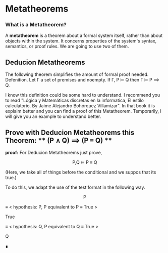 # Metatheorems
### What is a Metatheorem?
A **metatheorem** is a theorem about a formal system itself, rather than about objects within the system. It concerns properties of the system's syntax, semantics, or proof rules.
We are going to use two of them.
## Deducion Metatheorems
The following theorem simplifies the amount of formal proof needed.
Defenition.
Let Γ a set of premises and noempty. If Γ, P ⊨ Q then Γ ⊨ P ⟹ Q.

I know this definition could be some hard to understand. I recommend you to read "Lógica y Matemáticas discretas en la informatica, El estilo calculatorio. By Jaime Alejandro Bohórquez Villamizar". In that book it is explaim better and you can find a proof of this Metatheorem. 
Temporarily, I will give you an example to understand better.
## Prove with Deducion Metatheorems this Theorem: ** (P ∧ Q) ⟹ (P ≡ Q) **
**proof:**
For Deducion Metatheorems just prove, 
<p align="center">
P,Q ⊨ P ≡ Q
</p>
(Here, we take all of things before the conditional and we suppos that its true.)

To do this, we adapt the use of the test format in the following way.
<p align="center">
P
  
≡ < hypothesis: P, P equivalent to P ≡ True >

True

≡  < hypothesis: Q, P equivalent to Q ≡ True >

Q

</p>
∎

